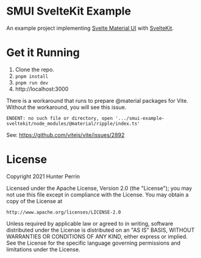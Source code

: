 # SMUI SvelteKit Example

An example project implementing [Svelte Material UI](https://github.com/hperrin/svelte-material-ui) with [SvelteKit](https://kit.svelte.dev/).

# Get it Running

1. Clone the repo.
2. `pnpm
 install`
3. `pnpm run dev`
4. http://localhost:3000

There is a workaround that runs to prepare @material packages for Vite. Without the workaround, you will see this issue.

```
ENOENT: no such file or directory, open '.../smui-example-sveltekit/node_modules/@material/ripple/index.ts'
```

See: https://github.com/vitejs/vite/issues/2892

# License

Copyright 2021 Hunter Perrin

Licensed under the Apache License, Version 2.0 (the "License");
you may not use this file except in compliance with the License.
You may obtain a copy of the License at

    http://www.apache.org/licenses/LICENSE-2.0

Unless required by applicable law or agreed to in writing, software
distributed under the License is distributed on an "AS IS" BASIS,
WITHOUT WARRANTIES OR CONDITIONS OF ANY KIND, either express or implied.
See the License for the specific language governing permissions and
limitations under the License.
